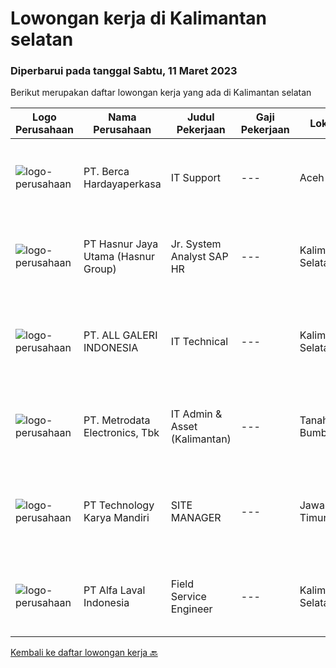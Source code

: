 
  # Lowongan kerja di Kalimantan selatan

  ### Diperbarui pada tanggal Sabtu, 11 Maret 2023

  Berikut merupakan daftar lowongan kerja yang ada di Kalimantan selatan

  |Logo Perusahaan | Nama Perusahaan | Judul Pekerjaan | Gaji Pekerjaan | Lokasi | Deskripsi | Tanggal diunggah | Pranala |
  | -------------- | --------------- | --------------- | --------- | --------- | -------------- | ------- | ----------- |
  |![logo-perusahaan](https://image-service-cdn.seek.com.au/52f06d17b1599d3c6518c2d2dcd9c5373397d29d/ee4dce1061f3f616224767ad58cb2fc751b8d2dc)|PT. Berca Hardayaperkasa|IT Support|---|Aceh|Responsibilities: Analyzing, troubleshooting, and installation to several areas including desktop hardware, operating systems (Windows 7/8/10),...|Senin, 27 Februari 2023|https://www.jobstreet.co.id/id/job/it-support-4240563?token=0~b1eae890-309f-4421-82cc-e38deeceb8c2&sectionRank=1&jobId=jobstreet-id-job-4240563|
|![logo-perusahaan](https://image-service-cdn.seek.com.au/ce6f66b5ddea48c0961eddc201a535616844de99/ee4dce1061f3f616224767ad58cb2fc751b8d2dc)|PT Hasnur Jaya Utama (Hasnur Group)|Jr. System Analyst SAP HR|---|Kalimantan Selatan|PT. Hasnur Informasi Teknologi is hiring Jr. System Analyst SAP HRJob Requirements: Age 27-35 years old Candidate must possess at least a Bachelor's...|Kamis, 02 Maret 2023|https://www.jobstreet.co.id/id/job/jr.-system-analyst-sap-hr-4245888?token=0~b1eae890-309f-4421-82cc-e38deeceb8c2&sectionRank=2&jobId=jobstreet-id-job-4245888|
|![logo-perusahaan](https://image-service-cdn.seek.com.au/0af4414314e186f6f670310c2bbe07ba05c17aaa/ee4dce1061f3f616224767ad58cb2fc751b8d2dc)|PT. ALL GALERI INDONESIA|IT Technical|---|Kalimantan Selatan|Kualifikasi : Pendidikan minimal D3 -Teknik Komputer/Sistem Informasi/Teknik Informatika dengan pengalaman minimal 1 tahun untuk posisi yang sama...|Senin, 27 Februari 2023|https://www.jobstreet.co.id/id/job/it-technical-4241451?token=0~b1eae890-309f-4421-82cc-e38deeceb8c2&sectionRank=3&jobId=jobstreet-id-job-4241451|
|![logo-perusahaan](https://image-service-cdn.seek.com.au/0d75518309b56a3cff39daa569b0ba02cc7a22f2/ee4dce1061f3f616224767ad58cb2fc751b8d2dc)|PT. Metrodata Electronics, Tbk|IT Admin & Asset (Kalimantan)|---|Tanah Bumbu|Monitoring dan Memastikan SLA achieve Analisa Incident Management &amp; Problem Management Memastikan proses IMAC pada IT Asset berjalan sesuai...|Jumat, 24 Februari 2023|https://www.jobstreet.co.id/id/job/it-admin-asset-kalimantan-4238840?token=0~b1eae890-309f-4421-82cc-e38deeceb8c2&sectionRank=4&jobId=jobstreet-id-job-4238840|
|![logo-perusahaan](https://image-service-cdn.seek.com.au/298db24b0edf055238688676514e023ea85e2237/ee4dce1061f3f616224767ad58cb2fc751b8d2dc)|PT Technology Karya Mandiri|SITE MANAGER|---|Jawa Timur|SITE MANAGERPROJECT TELEKOMUNIKASI Persyaratan Khusus:  Pendidikan minimal SMU / SMK sederajat. Diutamakan memiliki pengalaman dalam pekerjaan proyek...|Selasa, 14 Februari 2023|https://www.jobstreet.co.id/id/job/site-manager-4225258?token=0~b1eae890-309f-4421-82cc-e38deeceb8c2&sectionRank=5&jobId=jobstreet-id-job-4225258|
|![logo-perusahaan](https://image-service-cdn.seek.com.au/4227fec109b3a72fba2d5ddec409b1fba99a3b0f/ee4dce1061f3f616224767ad58cb2fc751b8d2dc)|PT Alfa Laval Indonesia|Field Service Engineer|---|Kalimantan Selatan|At Alfa Laval, we always go that extra mile to overcome the toughest challenges. Our driving force is to accelerate success for our customers, people,...|Jumat, 10 Maret 2023|https://www.jobstreet.co.id/id/job/field-service-engineer-1034859339?token=0~b1eae890-309f-4421-82cc-e38deeceb8c2&sectionRank=6&jobId=jobstreet-id-job-1034859339|


  [Kembali ke daftar lowongan kerja 🔙](../README.md#daftar-lowongan-kerja)
  